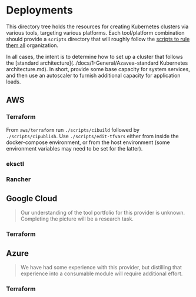 # Deployments

This directory tree holds the resources for creating Kubernetes clusters via various tools, targeting various platforms.  Each tool/platform combination should provide a `scripts` directory that will roughly follow the [scripts to rule them all](https://github.com/azavea/operations/blob/main/doc/arch/adr-0000-scripts-to-rule-them-all.md) organization.

In all cases, the intent is to determine how to set up a cluster that follows the [standard architecture](../docs/1-General/Azavea-standard Kubernetes architecture.md).  In short, provide some base capacity for system services, and then use an autoscaler to furnish additional capacity for application loads.

## AWS

### Terraform

From `aws/terraform` run `./scripts/cibuild` followed by `./scripts/cipublish`.  Use `./scripts/edit-tfvars` either from inside the docker-compose environment, or from the host environment (some environment variables may need to be set for the latter).

### eksctl

### Rancher

## Google Cloud

> Our understanding of the tool portfolio for this provider is unknown.  Completing the picture will be a research task.

### Terraform

## Azure

> We have had some experience with this provider, but distilling that experience into a consumable module will require additional effort.

### Terraform
